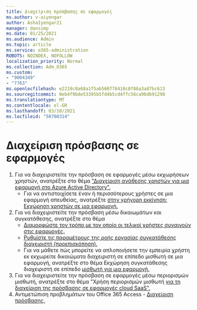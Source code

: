```yaml
---
title: Διαχείριση πρόσβασης σε εφαρμογές
ms.author: v-aiyengar
author: AshaIyengar21
manager: dansimp
ms.date: 01/25/2021
ms.audience: Admin
ms.topic: article
ms.service: o365-administration
ROBOTS: NOINDEX, NOFOLLOW
localization_priority: Normal
ms.collection: Adm_O365
ms.custom:
- "9004349"
- "7763"
ms.openlocfilehash: e2219c0a68a1f5ab560778410c8f86a3a87bc613
ms.sourcegitcommit: 0eb4f9bde53395b5fd4b5cd4ffc56ca96db91298
ms.translationtype: MT
ms.contentlocale: el-GR
ms.lasthandoff: 03/10/2021
ms.locfileid: "50708314"
---
```

# <a name="manage-application-access"></a>Διαχείριση πρόσβασης σε εφαρμογές

1. Για να διαχειριστείτε την πρόσβαση σε εφαρμογές μέσω εκχωρήσεων χρηστών, ανατρέξτε στο θέμα ["Διαχείριση ανάθεσης χρηστών για μια εφαρμογή στο Azure Active Directory".](https://docs.microsoft.com/azure/active-directory/manage-apps/assign-user-or-group-access-portal)
    - Για να αντιστοιχίσετε έναν ή περισσότερους χρήστες σε μια εφαρμογή απευθείας, ανατρέξτε [στην γρήγορη εκκίνηση: Εκχώρηση χρηστών σε μια εφαρμογή.](https://docs.microsoft.com/azure/active-directory/manage-apps/assign-user-or-group-access-portal)
1. Για να διαχειριστείτε την πρόσβαση μέσω δικαιωμάτων και συγκατάθεσης, ανατρέξτε στο θέμα
    - [Διαμορφώστε τον τρόπο με τον οποίο οι τελικοί χρήστες συναινούν στις εφαρμογές.](https://docs.microsoft.com/azure/active-directory/manage-apps/configure-user-consent?tabs=azure-portal) 
    - [Ρυθμίστε τις παραμέτρους της ροής εργασίας συγκατάθεσης διαχειριστή (προεπισκόπηση).](https://docs.microsoft.com/azure/active-directory/manage-apps/configure-admin-consent-workflow) 
    - Για να μάθετε πώς μπορείτε να απλοποιήσετε την εμπειρία χρήστη εκ εκχωρείτε δικαιώματα διαχειριστή σε επίπεδο μισθωτή σε μια εφαρμογή, ανατρέξτε στο θέμα Εκχώρηση συγκατάθεσης διαχειριστή σε επίπεδο [μισθωτή για μια εφαρμογή.](https://docs.microsoft.com/azure/active-directory/manage-apps/grant-admin-consent) 
1. Για να διαχειριστείτε την πρόσβαση σε εφαρμογές μέσω περιορισμών μισθωτή, ανατρέξτε στο θέμα "Χρήση περιορισμών μισθωτή [για τη διαχείριση της πρόσβασης σε εφαρμογές cloud SaaS".](https://docs.microsoft.com/azure/active-directory/manage-apps/tenant-restrictions) 
1. Αντιμετώπιση προβλημάτων του Office 365 Access - [Διαχείριση πρόσβασης.](https://docs.microsoft.com/office365/troubleshoot/access-management/cannot-add-guest-users-in-m365-admin-center)

